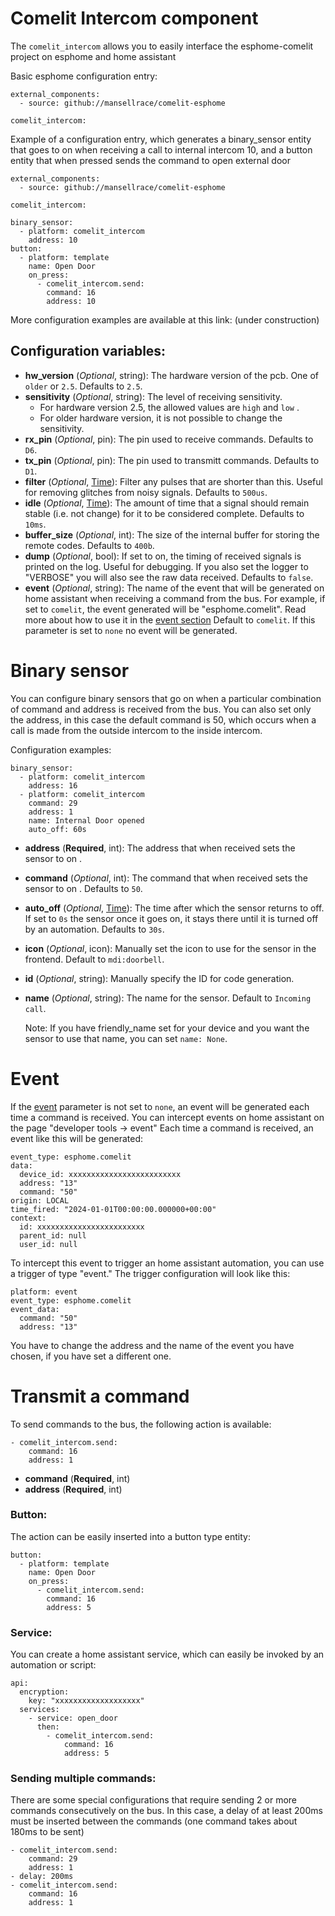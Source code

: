Comelit Intercom component
===================

The ``comelit_intercom`` allows you to easily interface the esphome-comelit project on esphome and home assistant

Basic esphome configuration entry:

    external_components:
      - source: github://mansellrace/comelit-esphome

    comelit_intercom:

 
Example of a configuration entry, which generates a binary_sensor entity that goes to on when receiving a call to internal intercom 10, and a button entity that when pressed sends the command to open external door

    external_components:
      - source: github://mansellrace/comelit-esphome
      
    comelit_intercom:
    
	binary_sensor:
	  - platform: comelit_intercom
	    address: 10
	button:
	  - platform: template
	    name: Open Door
	    on_press:
	      - comelit_intercom.send:
	        command: 16
	        address: 10

More configuration examples are available at this link: (under construction)


Configuration variables:
------------------------

- **hw_version** (*Optional*, string): The hardware version of the pcb. One of  ``older`` or ``2.5``. Defaults to ``2.5``.
- **sensitivity** (*Optional*, string): The level of receiving sensitivity.
  - For hardware version 2.5, the allowed values are ``high``  and  ``low`` .
  - For older hardware version, it is not possible to change the sensitivity.
- **rx_pin** (*Optional*, pin): The pin used to receive commands. Defaults to ``D6``.
- **tx_pin** (*Optional*, pin): The pin used to transmitt commands. Defaults to ``D1``.
- **filter** (_Optional_,  [Time](https://esphome.io/guides/configuration-types#config-time)): Filter any pulses that are shorter than this. Useful for removing glitches from noisy signals. Defaults to `500us`. 
-   **idle**  (_Optional_,  [Time](https://esphome.io/guides/configuration-types#config-time)): The amount of time that a signal should remain stable (i.e. not change) for it to be considered complete. Defaults to  `10ms`.
-   **buffer_size**  (_Optional_, int): The size of the internal buffer for storing the remote codes. Defaults to  `400b`.
-  **dump** (_Optional_, bool): If set to on, the timing of received signals is printed on the log. Useful for debugging. If you also set the logger to "VERBOSE" you will also see the raw data received. Defaults to  `false`.
- <a id="eventlist">**event**</a>  (_Optional_, string): The name of the event that will be generated on home assistant when receiving a command from the bus. For example, if  set to `comelit`, the event generated will be "esphome.comelit".
Read more about how to use it in the [event section](#event)
Default to `comelit`.
If this parameter is set to `none` no event will be generated.


Binary sensor
===================

You can configure binary sensors that go on when a particular combination of command and address is received from the bus. You can also set only the address, in this case the default command is 50, which occurs when a call is made from the outside intercom to the inside intercom.


Configuration examples:

	binary_sensor:
      - platform: comelit_intercom
	    address: 16
	  - platform: comelit_intercom
	    command: 29
    	address: 1
     	name: Internal Door opened
	    auto_off: 60s

- **address** (**Required**, int): The address that when received sets the sensor to on .
- **command** (*Optional*, int): The command that when received sets the sensor to on . Defaults to  `50`.
- **auto_off** (*Optional*,  [Time](https://esphome.io/guides/configuration-types#config-time)):  The time after which the sensor returns to off. If set to `0s` the sensor once it goes on, it stays there until it is turned off by an automation. Defaults to  `30s`.
- **icon** (*Optional*, icon): Manually set the icon to use for the sensor in the frontend. Default to `mdi:doorbell`.
- **id** (*Optional*, string): Manually specify the ID for code generation.
- **name** (*Optional*, string): The name for the sensor. Default to `Incoming call`.

    Note:
    If you have friendly_name set for your device and you want 
    the sensor to use that name, you can set `name: None`.



Event
========
If the [event](#eventlist) parameter is not set to `none`, an event will be generated each time a command is received. You can intercept events on home assistant on the page "developer tools -> event"
Each time a command is received, an event like this will be generated:

	event_type: esphome.comelit
	data:
	  device_id: xxxxxxxxxxxxxxxxxxxxxxxxx
	  address: "13"
	  command: "50"
	origin: LOCAL
	time_fired: "2024-01-01T00:00:00.000000+00:00"
	context:
	  id: xxxxxxxxxxxxxxxxxxxxxxxx
	  parent_id: null
	  user_id: null

To intercept this event to trigger an home assistant automation, you can use a trigger of type "event."
The trigger configuration will look like this:

	platform: event
	event_type: esphome.comelit
	event_data:
	  command: "50"
	  address: "13"
You have to change the address and the name of the event you have chosen, if you have set a different one.

Transmit a command
==================
To send commands to the bus, the following action is available:

	- comelit_intercom.send:
	    command: 16
	    address: 1

- **command** (**Required**, int)
- **address** (**Required**, int)

### Button:
The action can be easily inserted into a button type entity:

	button:
	  - platform: template
	    name: Open Door
	    on_press:
	      - comelit_intercom.send:
	        command: 16
	        address: 5


### Service:
You can create a home assistant service, which can easily be invoked by an automation or script:

	api:
	  encryption:
	    key: "xxxxxxxxxxxxxxxxxxx"
	  services:
	    - service: open_door
	      then:
	        - comelit_intercom.send:
	            command: 16
	            address: 5

### Sending multiple commands:
There are some special configurations that require sending 2 or more commands consecutively on the bus.
In this case, a delay of at least 200ms must be inserted between the commands (one command takes about 180ms to be sent)

	- comelit_intercom.send:
	    command: 29
	    address: 1
	- delay: 200ms
	- comelit_intercom.send:
	    command: 16
	    address: 1
